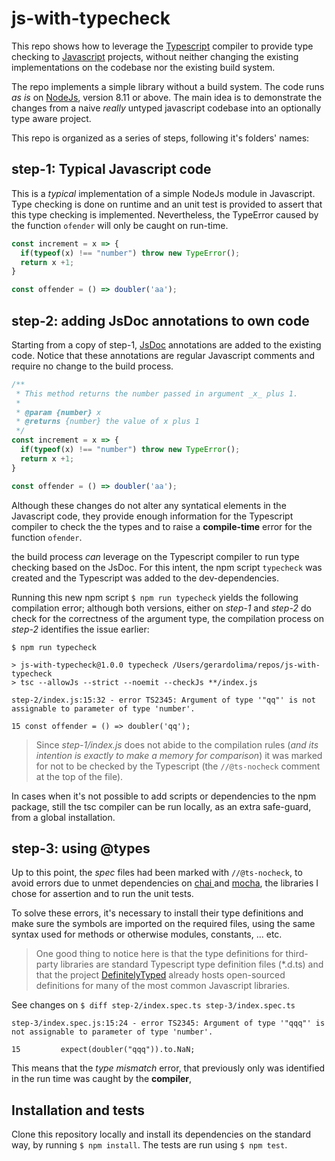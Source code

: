 js-with-typecheck
=================
This repo shows how to leverage the [Typescript](http://typescriptlang.org)
compiler to provide type checking to [Javascript](https://developer.mozilla.org/en-US/docs/Web/JavaScript)
projects, without neither changing the existing implementations on the codebase
nor the existing build system.

The repo implements a simple library without a build system. The code runs _as
is_ on [NodeJs](https://nodejs.org/en/), version 8.11 or above. The main idea
is to demonstrate the changes from a naive _really_ untyped javascript codebase
into an optionally type aware project.

This repo is organized as a series of steps, following it's folders' names:

step-1: Typical Javascript code
-------------------------------
This is a _typical_ implementation of a simple NodeJs module in Javascript.
Type checking is done on runtime and an unit test is provided to assert that
this type checking is implemented. Nevertheless, the TypeError caused by the
function `ofender` will only be caught on run-time.

```javascript
const increment = x => {
  if(typeof(x) !== "number") throw new TypeError();
  return x +1;
}

const offender = () => doubler('aa');
```

step-2: adding JsDoc annotations to own code
--------------------------------------------
Starting from a copy of step-1, [JsDoc](http://usejsdoc.org/) annotations are
added to the existing code. Notice that these annotations are regular Javascript
comments and require no change to the build process.

```javascript
/**
 * This method returns the number passed in argument _x_ plus 1.
 * 
 * @param {number} x
 * @returns {number} the value of x plus 1
 */
const increment = x => {
  if(typeof(x) !== "number") throw new TypeError();
  return x +1;
}

const offender = () => doubler('aa');
```

Although these changes do not alter any syntatical elements in the Javascript
code, they provide enough information for the Typescript compiler to check the
the types and to raise a **compile-time** error for the function `ofender`.


the build process _can_ leverage on the Typescript compiler to run type
checking based on the JsDoc. For this intent, the npm script `typecheck` was
created and the Typescript was added to the dev-dependencies.

Running this new npm script `$ npm run typecheck` yields the following
compilation error; although both versions, either on _step-1_ and _step-2_ do
check for the correctness of the argument type, the compilation process on
_step-2_ identifies the issue earlier:
```
$ npm run typecheck

> js-with-typecheck@1.0.0 typecheck /Users/gerardolima/repos/js-with-typecheck
> tsc --allowJs --strict --noemit --checkJs **/index.js 

step-2/index.js:15:32 - error TS2345: Argument of type '"qq"' is not assignable to parameter of type 'number'.

15 const offender = () => doubler('qq');
```

> Since _step-1/index.js_ does not abide to the compilation rules (_and its
> intention is exactly to make a memory for comparison_) it was marked for not
> to be checked by the Typescript (the `//@ts-nocheck` comment at the top of
> the file). 

In cases when it's not possible to add scripts or dependencies to the npm
package, still the tsc compiler can be run locally, as an extra safe-guard,
from a global installation.

step-3: using @types
--------------------
Up to this point, the _spec_ files had been marked with `//@ts-nocheck`, to
avoid errors due to unmet dependencies on [chai ](https://www.chaijs.com/)
and [mocha](https://mochajs.org/), the libraries I chose for assertion and to
run the unit tests.

To solve these errors, it's necessary to install their type definitions and
make sure the symbols are imported on the required files, using the same syntax
used for methods or otherwise modules, constants, ... etc.

> One good thing to notice here is that the type definitions for third-party
> libraries are standard Typescript type definition files (*.d.ts) and that the
> project [DefinitelyTyped](https://github.com/DefinitelyTyped/DefinitelyTyped)
> already hosts open-sourced definitions for many of the most common Javascript
> libraries.

See changes on `$ diff step-2/index.spec.ts step-3/index.spec.ts`


```
step-3/index.spec.js:15:24 - error TS2345: Argument of type '"qqq"' is not assignable to parameter of type 'number'.

15         expect(doubler("qqq")).to.NaN;
```

This means that the _type mismatch_ error, that previously only was identified
in the run time was caught by the **compiler**, 


Installation and tests
----------------------
Clone this repository locally and install its dependencies on the standard way,
by running `$ npm install`. The tests are run using `$ npm test`.